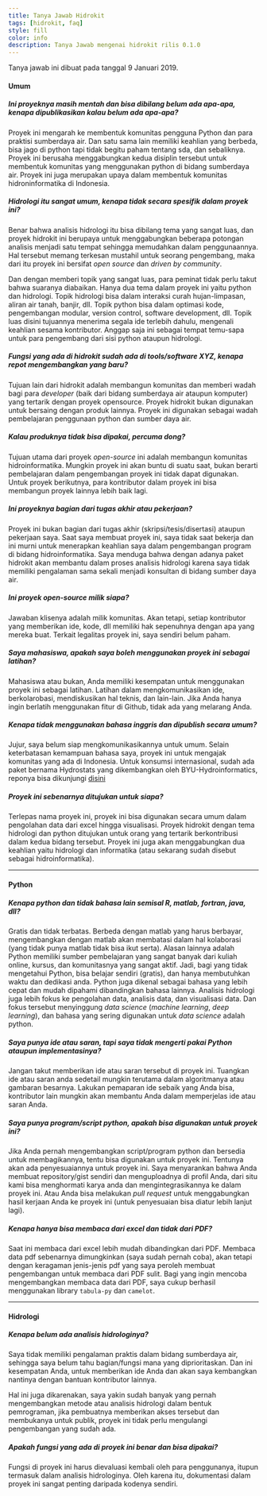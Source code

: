 ```yaml
---
title: Tanya Jawab Hidrokit
tags: [hidrokit, faq]
style: fill
color: info
description: Tanya Jawab mengenai hidrokit rilis 0.1.0
---
```


Tanya jawab ini dibuat pada tanggal 9 Januari 2019.

#### Umum

##### Ini proyeknya masih mentah dan bisa dibilang belum ada apa-apa, kenapa dipublikasikan kalau belum ada apa-apa?

Proyek ini mengarah ke membentuk komunitas pengguna Python dan para praktisi sumberdaya air. Dan satu sama lain memiliki keahlian yang berbeda, bisa jago di python tapi tidak begitu paham tentang sda, dan sebaliknya. Proyek ini berusaha menggabungkan kedua disiplin tersebut untuk membentuk komunitas yang menggunakan python di bidang sumberdaya air. Proyek ini juga merupakan upaya dalam membentuk komunitas hidroninformatika di Indonesia.

##### Hidrologi itu sangat umum, kenapa tidak secara spesifik dalam proyek ini?

Benar bahwa analisis hidrologi itu bisa dibilang tema yang sangat luas, dan proyek hidrokit ini berupaya untuk menggabungkan beberapa potongan analisis menjadi satu tempat sehingga memudahkan dalam penggunaannya. Hal tersebut memang terkesan mustahil untuk seorang pengembang, maka dari itu proyek ini bersifat _open source_ dan _driven by community_. 

Dan dengan memberi topik yang sangat luas, para peminat tidak perlu takut bahwa suaranya diabaikan. Hanya dua tema dalam proyek ini yaitu python dan hidrologi. Topik hidrologi bisa dalam interaksi curah hujan-limpasan, aliran air tanah, banjir, dll. Topik python bisa dalam optimasi kode, pengembangan modular, version control, software development, dll. Topik luas disini tujuannya menerima segala ide terlebih dahulu, mengenali keahlian sesama kontributor. Anggap saja ini sebagai tempat temu-sapa untuk para pengembang dari sisi python ataupun hidrologi. 

##### Fungsi yang ada di hidrokit sudah ada di _tools/software_ XYZ, kenapa repot mengembangkan yang baru?

Tujuan lain dari hidrokit adalah membangun komunitas dan memberi wadah bagi para _developer_ (baik dari bidang sumberdaya air ataupun komputer) yang tertarik dengan proyek opensource. Proyek hidrokit bukan digunakan untuk bersaing dengan produk lainnya. Proyek ini digunakan sebagai wadah pembelajaran penggunaan python dan sumber daya air. 

##### Kalau produknya tidak bisa dipakai, percuma dong?

Tujuan utama dari proyek _open-source_ ini adalah membangun komunitas hidroinformatika. Mungkin proyek ini akan buntu di suatu saat, bukan berarti pembelajaran dalam pengembangan proyek ini tidak dapat digunakan. Untuk proyek berikutnya, para kontributor dalam proyek ini bisa membangun proyek lainnya lebih baik lagi. 

##### Ini proyeknya bagian dari tugas akhir atau pekerjaan?

Proyek ini bukan bagian dari tugas akhir (skripsi/tesis/disertasi) ataupun pekerjaan saya. Saat saya membuat proyek ini, saya tidak saat bekerja dan ini murni untuk menerapkan keahlian saya dalam pengembangan program di bidang hidroinformatika. Saya menduga bahwa dengan adanya paket hidrokit akan membantu dalam proses analisis hidrologi karena saya tidak memiliki pengalaman sama sekali menjadi konsultan di bidang sumber daya air.

##### Ini proyek open-source milik siapa?

Jawaban klisenya adalah milik komunitas. Akan tetapi, setiap kontributor yang memberikan ide, kode, dll memiliki hak sepenuhnya dengan apa yang mereka buat. Terkait legalitas proyek ini, saya sendiri belum paham.

##### Saya mahasiswa, apakah saya boleh menggunakan proyek ini sebagai latihan?

Mahasiswa atau bukan, Anda memiliki kesempatan untuk menggunakan proyek ini sebagai latihan. Latihan dalam mengkomunikasikan ide, berkolarobasi, mendiskusikan hal teknis, dan lain-lain. Jika Anda hanya ingin berlatih menggunakan fitur di Github, tidak ada yang melarang Anda. 

##### Kenapa tidak menggunakan bahasa inggris dan dipublish secara umum?

Jujur, saya belum siap mengkomunikasikannya untuk umum. Selain keterbatasan kemampuan bahasa saya, proyek ini untuk mengajak komunitas yang ada di Indonesia. Untuk konsumsi internasional, sudah ada paket bernama Hydrostats yang dikembangkan oleh BYU-Hydroinformatics, reponya bisa dikunjungi [disini](https://github.com/BYU-hydroinformatics/Hydrostats)

##### Proyek ini sebenarnya ditujukan untuk siapa?

Terlepas nama proyek ini, proyek ini bisa digunakan secara umum dalam pengolahan data dari excel hingga visualisasi. Proyek hidrokit dengan tema hidrologi dan python ditujukan untuk orang yang tertarik berkontribusi dalam kedua bidang tersebut. Proyek ini juga akan menggabungkan dua keahlian yaitu hidrologi dan informatika (atau sekarang sudah disebut sebagai hidroinformatika). 

----

#### Python

##### Kenapa python dan tidak bahasa lain semisal R, matlab, fortran, java, dll?

Gratis dan tidak terbatas. Berbeda dengan matlab yang harus berbayar, mengembangkan dengan matlab akan membatasi dalam hal kolaborasi (yang tidak punya matlab tidak bisa ikut serta). Alasan lainnya adalah Python memiliki sumber pembelajaran yang sangat banyak dari kuliah online, kursus, dan komunitasnya yang sangat aktif. Jadi, bagi yang tidak mengetahui Python, bisa belajar sendiri (gratis), dan hanya membutuhkan waktu dan dedikasi anda. Python juga dikenal sebagai bahasa yang lebih cepat dan mudah dipahami dibandingkan bahasa lainnya. 
Analisis hidrologi juga lebih fokus ke pengolahan data, analisis data, dan visualisasi data. Dan fokus tersebut menyinggung _data science_ (_machine learning_, _deep learning_), dan bahasa yang sering digunakan untuk _data science_ adalah python. 

##### Saya punya ide atau saran, tapi saya tidak mengerti pakai Python ataupun implementasinya?

Jangan takut memberikan ide atau saran tersebut di proyek ini. Tuangkan ide atau saran anda sedetail mungkin terutama dalam algoritmanya atau gambaran besarnya. Lakukan pemaparan ide sebaik yang Anda bisa, kontributor lain mungkin akan membantu Anda dalam memperjelas ide atau saran Anda. 

##### Saya punya program/script python, apakah bisa digunakan untuk proyek ini?

Jika Anda pernah mengembangkan script/program python dan bersedia untuk membagikannya, tentu bisa digunakan untuk proyek ini. Tentunya akan ada penyesuaiannya untuk proyek ini. Saya menyarankan bahwa Anda membuat repository/gist sendiri dan menguploadnya di profil Anda, dari situ kami bisa menghormati karya anda dan mengintegrasikannya ke dalam proyek ini. Atau Anda bisa melakukan _pull request_ untuk menggabungkan hasil kerjaan Anda ke proyek ini (untuk penyesuaian bisa diatur lebih lanjut lagi). 

##### Kenapa hanya bisa membaca dari excel dan tidak dari PDF?

Saat ini membaca dari excel lebih mudah dibandingkan dari PDF. Membaca data pdf sebenarnya dimungkinkan (saya sudah pernah coba), akan tetapi dengan keragaman jenis-jenis pdf yang saya peroleh membuat pengembangan untuk membaca dari PDF sulit. Bagi yang ingin mencoba mengembangkan membaca data dari PDF, saya cukup berhasil menggunakan library `tabula-py` dan `camelot`.  

----

#### Hidrologi

##### Kenapa belum ada analisis hidrologinya?

Saya tidak memiliki pengalaman praktis dalam bidang sumberdaya air, sehingga saya belum tahu bagian/fungsi mana yang diprioritaskan. Dan ini kesempatan Anda, untuk memberikan ide Anda dan akan saya kembangkan nantinya dengan bantuan kontributor lainnya.

Hal ini juga dikarenakan, saya yakin sudah banyak yang pernah mengembangkan metode atau analisis hidrologi dalam bentuk pemrograman, jika pembuatnya memberikan akses tersebut dan membukanya untuk publik, proyek ini tidak perlu mengulangi pengembangan yang sudah ada. 

##### Apakah fungsi yang ada di proyek ini benar dan bisa dipakai?

Fungsi di proyek ini harus dievaluasi kembali oleh para penggunanya, itupun termasuk dalam analisis hidrologinya. Oleh karena itu, dokumentasi dalam proyek ini sangat penting daripada kodenya sendiri. 